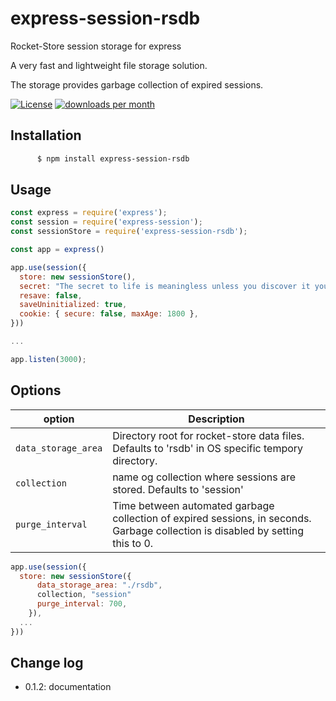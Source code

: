 # express-session-rsdb
Rocket-Store session storage for express

A very fast and lightweight file storage solution.

The storage provides garbage collection of expired sessions.

[![License](https://img.shields.io/npm/l/express-session-rsdb.svg)](https://github.com/paragi/express-session-rsdb/blob/master/LICENSE)
[![downloads per month](http://img.shields.io/npm/dm/express-session-rsdb.svg)](https://www.npmjs.org/package/express-session-rsdb)

## Installation
```sh
	  $ npm install express-session-rsdb
```

## Usage
```js
const express = require('express');
const session = require('express-session');
const sessionStore = require('express-session-rsdb');

const app = express()

app.use(session({
  store: new sessionStore(),
  secret: "The secret to life is meaningless unless you discover it yourself",
  resave: false,
  saveUninitialized: true,
  cookie: { secure: false, maxAge: 1800 },
}))

...

app.listen(3000);
```

## Options
| option | Description |
| --- | --- |
| `data_storage_area` | Directory root for rocket-store data files. Defaults to 'rsdb' in OS specific tempory directory.|
|`collection` | name og collection where sessions are stored. Defaults to 'session'|
|`purge_interval` | Time between automated garbage collection of expired sessions, in seconds. Garbage collection is disabled by setting this to 0. |

```js
app.use(session({
  store: new sessionStore({
      data_storage_area: "./rsdb",
      collection, "session"
      purge_interval: 700,
    }),
  ...
}))  
```
## Change log
* 0.1.2: documentation
